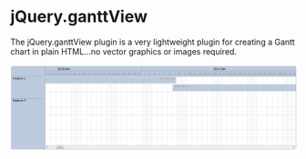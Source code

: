 jQuery.ganttView
================

The jQuery.ganttView plugin is a very lightweight plugin for creating a Gantt chart in plain HTML...no vector graphics or images required.

![Sample Gantt](http://github.com/thegrubbsian/jquery.ganttView/blob/master/example/jquery-ganttview.png)